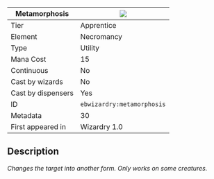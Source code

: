 | Metamorphosis |![](https://github.com/Electroblob77/Wizardry/blob/1.12.2/src/main/resources/assets/ebwizardry/textures/spells/ebwizardry:metamorphosis.png)|
|---|---|
| Tier | Apprentice |
| Element | Necromancy |
| Type | Utility |
| Mana Cost | 15 |
| Continuous | No |
| Cast by wizards | No |
| Cast by dispensers | Yes |
| ID | `ebwizardry:metamorphosis` |
| Metadata | 30 |
| First appeared in | Wizardry 1.0 |
## Description
_Changes the target into another form. Only works on some creatures._